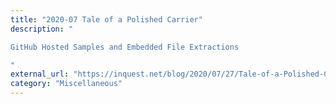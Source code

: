 ```yaml
---
title: "2020-07 Tale of a Polished Carrier"
description: "

GitHub Hosted Samples and Embedded File Extractions

"
external_url: "https://inquest.net/blog/2020/07/27/Tale-of-a-Polished-Carrier"
category: "Miscellaneous"
---
```

